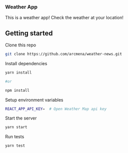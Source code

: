 ### Weather App

This is a weather app! Check the weather at your location!

## Getting started

Clone this repo

```bash
git clone https://github.com/arcmena/weather-news.git
```

Install dependencies

```bash
yarn install

#or

npm install
```

Setup environment variables

```bash
REACT_APP_API_KEY=  # Open Weather Map api key
```

Start the server

```bash
yarn start
```

Run tests

```bash
yarn test
```
